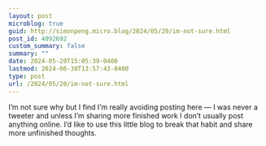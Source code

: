 ```yaml
---
layout: post
microblog: true
guid: http://simonpeng.micro.blog/2024/05/20/im-not-sure.html
post_id: 4092692
custom_summary: false
summary: ""
date: 2024-05-20T15:05:39-0400
lastmod: 2024-06-30T13:57:43-0400
type: post
url: /2024/05/20/im-not-sure.html
---
```

I’m not sure why but I find I’m really avoiding posting here — I was never a tweeter and unless I’m sharing more finished work I don’t usually post anything online. I’d like to use this little blog to break that habit and share more unfinished thoughts.
